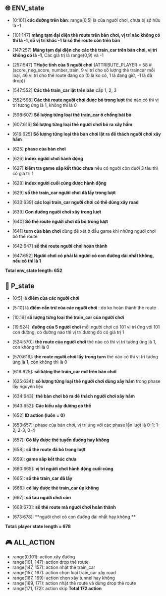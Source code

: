 ## :globe_with_meridians: ENV_state
*   [0:101] **các đường trên bàn**: range(0,5) là của người chơi, chưa bị sở hữu là -1
*   [101:147] **mảng tạm đại diện thẻ route trên bàn chơi, vị trí nào không có thì là -1, số vị trí khác -1 là số thẻ route còn trên bàn**
*   [147:257] **Mảng tạm đại diện cho các thẻ train_car trên bàn chơi, vị trí không có là -1**, Các giá trị là range(0,9) và -1
*   [257:547] **THuộc tính của 5 người chơi** (ATTRIBUTE_PLAYER = 58       #(score, neg_score, number_train, 9 vị trí cho số lượng thẻ traincar mỗi loại, 46 vị trí cho thẻ route đang có (0 là ko có, 1 là đang giữ, -1 là đã drop))
*   [547:552] **Các thẻ train_car lật trên bàn** cấp 1, 2, 3

*   [552:598] **Các thẻ route người chơi được bỏ trong lượt** thẻ nào có thì vị trí tương ứng là 1, không thì là 0
*   [598:607] **Số lượng từng loại thẻ train_car ở chồng bài bỏ**
*   [607:616]   **Số lượng từng loại thẻ người chơi bỏ ra xây hầm**
*   [616:625]  **Số lượng từng loại thẻ bàn chơi lật ra để thách người chơi xây hầm**
*   [625]   **phase của bàn chơi**
*   [626]   **index người chơi hành động**
*   [627]   **kiểm tra game sắp kết thúc chưa** nếu có người còn dưới 3 tàu thì có giá trị 1
*   [628]   **index người cuối cùng được hành động**
*   [629]   **số thẻ train_car người chơi đã lấy trong lượt**
*   [630:639]   **các loại train_car người chơi có thể dùng xây road**
*   [639]       **Con đường người chơi xây trong lượt**
*   [640]   **Số thẻ route người chơi đã bỏ trong lượt**
*   [641]   **turn của bàn chơi** dùng để xét ở đầu game khi những người chơi bỏ thẻ route
*   [642:647]   **số thẻ route người chơi hoàn thành**
*   [647:652]   **Người chơi có phải là người có con đường dài nhất không, nếu có thì là 1**


**Total env_state length: 652**

## :bust_in_silhouette: P_state
*   [0:5] là **điểm của các người chơi**
*   [5:10] là **điểm cần trừ của các người chơi** : do ko hoàn thành thẻ route

*   [10:19] **số lượng từng loại thẻ train_car của người chơi**
*   [19:524]:   **đường của 5 người chơi** mỗi người chơi có 101 vị trí ứng với 101 con đường, có đường nào thì vị trí đường đó có giá trị 1
*   [524:570]:   **thẻ route của người chơi** thẻ nào có thì vị trí tương ứng là 1, còn không thì là 0
*   [570:616]:  **thẻ route người chơi lấy trong turn** thẻ nào có thì vị trí tương ứng là 1, còn không thì là 0
*   [616:625]:   **số lượng thẻ train_car mở trên bàn chơi**
*   [625:634]:  **số lượng từng loại thẻ người chơi dùng xây hầm** trong phase lấy nguyên liệu
*   [634:643]: **thẻ bàn chơi bỏ ra để thách người chơi xây hầm**
*   [643:652]: **Các kiểu xây đường có thể**
*   [652]       **ID action (luôn = 0)**
*   [653:657]: phase của bàn chơi, vị trí ứng với các phase lần lượt là 0-1; 1-2; 2-3; 3-4
*   [657]: **Có lấy được thẻ tuyến đường hay không**
*   [658]: **số thẻ route đã bỏ trong lượt**
*   [659]: **game sắp kết thúc chưa**
*   [660:665]: **vị trí người chơi hành động cuối cùng**
*   [665]:  **số thẻ train_car đã lấy**
*   [666]:  **có láy được thẻ train_car úp không**
*   [667]:  **số tàu người chơi còn**
*   [668:673]: **số thẻ route mà người chơi hoàn thành**
*   [673:678]: **người chơi có con đường dài nhất hay không **

**Total: player state length = 678**

## :video_game: ALL_ACTION
* range(0,101): action xây đường
* range(101, 147): action drop thẻ route
* range(147, 157): action nhặt thẻ train_car
* range(157, 167): action chọn loại train_car xây road
* range(167, 169): action chọn xây tunnel hay không
* range(169, 171): action nhặt thẻ route và dừng drop thẻ route
* range(171, 172): action skip
**Total 172 action**